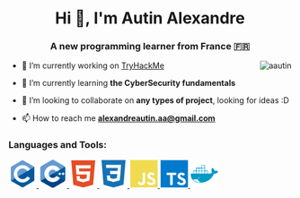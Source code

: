 <h1 align="center">Hi 👋, I'm Autin Alexandre</h1>
<h3 align="center">A new programming learner from France 🇫🇷</h3>


<p><img align="right" src="https://github-readme-stats.vercel.app/api/top-langs?username=aautin&show_icons=true&locale=en&layout=compact&theme=algolia" alt="aautin" /></p>

- 🔭 I’m currently working on [TryHackMe](https://tryhackme.com/p/aautin)

- 🌱 I’m currently learning **the CyberSecurity fundamentals**

- 👯 I’m looking to collaborate on **any types of project**, looking for ideas :D

- 📫 How to reach me **alexandreautin.aa@gmail.com**

<h3 align="left">Languages and Tools:</h3>
<p>
  <a href="https://www.cprogramming.com/" target="_blank" rel="noreferrer" >
    <img src="https://raw.githubusercontent.com/devicons/devicon/master/icons/c/c-original.svg" alt="c" width="50" height="50" />
  </a>
  <a href="https://www.w3schools.com/cpp/" target="_blank" rel="noreferrer" >
    <img src="https://raw.githubusercontent.com/devicons/devicon/master/icons/cplusplus/cplusplus-original.svg" alt="cpp" width="50" height="50" />
  </a>
  <a href="https://developer.mozilla.org/en-US/docs/Web/HTML" target="_blank" rel="noreferrer" >
    <img src="https://github.com/devicons/devicon/blob/master/icons/html5/html5-plain.svg" alt="html" width="50" height="50" />
  </a>
  <a href="https://developer.mozilla.org/en-US/docs/Web/CSS" target="_blank" rel="noreferrer" >
    <img src="https://github.com/devicons/devicon/blob/master/icons/css3/css3-plain.svg" alt="css" width="50" height="50" />
  </a>
  <a href="https://developer.mozilla.org/en-US/docs/Web/JavaScript" target="_blank" rel="noreferrer" >
    <img src="https://github.com/devicons/devicon/blob/master/icons/javascript/javascript-plain.svg" alt="js" width="50" height="50" />
  </a>
  <a href="https://www.typescriptlang.org/docs/" target="_blank" rel="noreferrer" >
    <img src="https://github.com/devicons/devicon/blob/master/icons/typescript/typescript-plain.svg" alt="ts" width="50" height="50" />
  </a>
  <a href="https://docs.docker.com/" target="_blank" rel="noreferrer" >
    <img src="https://github.com/devicons/devicon/blob/master/icons/docker/docker-plain.svg" alt="docker" width="50" height="50" />
  </a>
</p>




